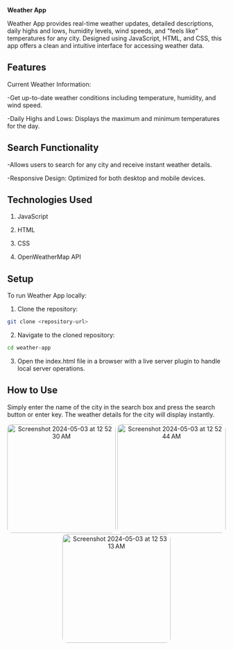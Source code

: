 **Weather App**


Weather App provides real-time weather updates, detailed descriptions, daily highs and lows, humidity levels, wind speeds, and "feels like" temperatures for any city. Designed using JavaScript, HTML, and CSS, this app offers a clean and intuitive interface for accessing weather data.


## Features


Current Weather Information: 


-Get up-to-date weather conditions including temperature, humidity, and wind speed.


-Daily Highs and Lows: Displays the maximum and minimum temperatures for the day.

## Search Functionality


-Allows users to search for any city and receive instant weather details.


-Responsive Design: Optimized for both desktop and mobile devices.

## Technologies Used


1. JavaScript


2. HTML


3. CSS


4. OpenWeatherMap API

## Setup


To run Weather App locally:

1. Clone the repository:
```bash
git clone <repository-url>
```
2. Navigate to the cloned repository:
```bash
cd weather-app
```

3. Open the index.html file in a browser with a live server plugin to handle local server operations.


## How to Use
Simply enter the name of the city in the search box and press the search button or enter key. The weather details for the city will display instantly.


<p align="center">
  <img alt="Screenshot 2024-05-03 at 12 52 30 AM" src="https://raw.githubusercontent.com/stringsc/WeatherApp/main/assets/122483725/5e413c1d-cc5c-4d6e-a6af-fa5202109f35.png" style="border-radius: 10px; width: 250px;"/>
  <img alt="Screenshot 2024-05-03 at 12 52 44 AM" src="https://raw.githubusercontent.com/stringsc/WeatherApp/main/assets/122483725/654d15b6-64b3-46f4-8f9f-13989f5d44be.png" style="border-radius: 10px; width: 250px;"/>
  <img alt="Screenshot 2024-05-03 at 12 53 13 AM" src="https://raw.githubusercontent.com/stringsc/WeatherApp/main/assets/122483725/17420fba-c424-43f2-9925-d107b2e674ed.png" style="border-radius: 10px; width: 250px;"/>
</p>


